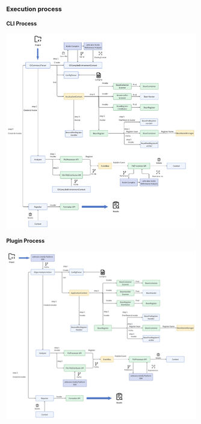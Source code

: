 ### Execution process

#### CLI Process
![CLI Process](./imgs/Execution_process_cli.png)

#### Plugin Process
![Plugin Process](./imgs/Execution_process_plugin.png)